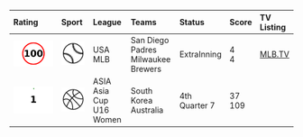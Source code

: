 | Rating                                                                                                                                   | Sport                                                                                                                | League                     | Teams                                 | Status        | Score     | TV Listing                                                 |
|:-----------------------------------------------------------------------------------------------------------------------------------------|:---------------------------------------------------------------------------------------------------------------------|:---------------------------|:--------------------------------------|:--------------|:----------|:-----------------------------------------------------------|
| <img src="https://raw.githubusercontent.com/BlakeDuncan25/Donut-SVG-Ratings/bac4e4a278175106499642192132b1786a9aec38/100.svg" alt="100"> | <img src="https://raw.githubusercontent.com/BlakeDuncan25/Donut-SVG-Ratings/master/baseball.png" alt="Baseball">     | USA<br>MLB                 | San Diego Padres<br>Milwaukee Brewers | ExtraInning   | 4<br>4    | <a href="https://www.mlb.com/live-stream-games">MLB.TV</a> |
| <img src="https://raw.githubusercontent.com/BlakeDuncan25/Donut-SVG-Ratings/bac4e4a278175106499642192132b1786a9aec38/1.svg" alt="1">     | <img src="https://raw.githubusercontent.com/BlakeDuncan25/Donut-SVG-Ratings/master/basketball.png" alt="Basketball"> | ASIA<br>Asia Cup U16 Women | South Korea<br>Australia              | 4th Quarter 7 | 37<br>109 | <a href="#N/A"></a>                                        |